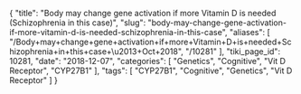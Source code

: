 {
    "title": "Body may change gene activation if more Vitamin D is needed  (Schizophrenia in this case)",
    "slug": "body-may-change-gene-activation-if-more-vitamin-d-is-needed-schizophrenia-in-this-case",
    "aliases": [
        "/Body+may+change+gene+activation+if+more+Vitamin+D+is+needed+Schizophrenia+in+this+case+\u2013+Oct+2018",
        "/10281"
    ],
    "tiki_page_id": 10281,
    "date": "2018-12-07",
    "categories": [
        "Genetics",
        "Cognitive",
        "Vit D Receptor",
        "CYP27B1"
    ],
    "tags": [
        "CYP27B1",
        "Cognitive",
        "Genetics",
        "Vit D Receptor"
    ]
}